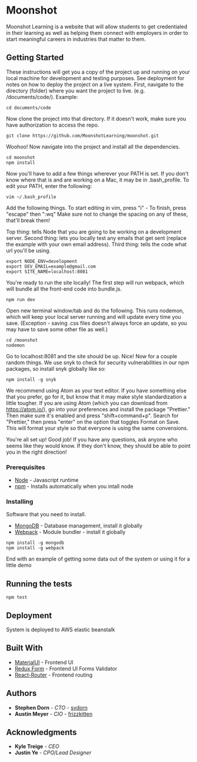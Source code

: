 # Moonshot

Moonshot Learning is a website that will allow students to get credentialed in their learning as well as helping them connect with employers in order to start meaningful careers in industries that matter to them.

## Getting Started

These instructions will get you a copy of the project up and running on your local machine for development and testing purposes. See deployment for notes on how to deploy the project on a live system.
First, navigate to the directory (folder) where you want the project to live. (e.g. /documents/code/). Example:
```
cd documents/code
```
Now clone the project into that directory. If it doesn't work, make sure you have authorization to access the repo.
```
git clone https://github.com/MoonshotLearning/moonshot.git
```
Woohoo! Now navigate into the project and install all the dependencies.
```
cd moonshot
npm install
```
Now you'll have to add a few things wherever your PATH is set. If you don't know where that is and are working on a Mac, it may be in .bash_profile.
To edit your PATH, enter the following:
```
vim ~/.bash_profile
```
Add the following things. To start editing in vim, press "i" - To finish, press "escape" then ":wq"
Make sure not to change the spacing on any of these, that'll break them!

Top thing: tells Node that you are going to be working on a development server.
Second thing: lets you locally test any emails that get sent (replace the example with your own email address).
Third thing: tells the code what url you'll be using.
```
export NODE_ENV=development
export DEV_EMAIL=example@gmail.com
export SITE_NAME=localhost:8081
```
You're ready to run the site locally! The first step will run webpack, which will bundle all the front-end code into bundle.js.
```
npm run dev
```
Open new terminal window/tab and do the following. This runs nodemon, which will keep your local server running and will update every time you save. (Exception - saving .css files doesn't always force an update, so you may have to save some other file as well.)
```
cd /moonshot
nodemon
```
Go to localhost:8081 and the site should be up. Nice!
Now for a couple random things. We use snyk to check for security vulnerabilities in our npm packages, so install snyk globally like so:
```
npm install -g snyk
```
We recommend using Atom as your text editor. If you have something else that you prefer, go for it, but know that it may make style standardization a little tougher.
If you are using Atom (which you can download from https://atom.io/), go into your preferences and install the package "Prettier." Then make sure it's enabled and press "shift+command+p". Search for "Prettier," then press "enter" on the option that toggles Format on Save. This will format your style so that everyone is using the same convensions.

You're all set up! Good job! If you have any questions, ask anyone who seems like they would know. If they don't know, they should be able to point you in the right direction!

### Prerequisites

* [Node](https://nodejs.org/en/) - Javascript runtime
* [npm](https://www.npmjs.com/) - Installs automatically when you intall node

### Installing

Software that you need to install.

* [MongoDB](https://docs.mongodb.com/manual/installation/) - Database management, install it globally
* [Webpack](https://www.npmjs.com/package/webpack) - Module bundler - install it globally
```
npm install -g mongodb
npm install -g webpack
```

End with an example of getting some data out of the system or using it for a little demo

## Running the tests
```
npm test
```

## Deployment

System is deployed to AWS elastic beanstalk

## Built With

* [MaterialUI](http://www.material-ui.com/) - Frontend UI
* [Redux Form](https://redux-form.com/7.2.0/) - Frontend UI Forms Validator
* [React-Router](https://github.com/ReactTraining/react-router) - Frontend routing

## Authors

* **Stephen Dorn** - *CTO* - [svdorn](https://github.com/svdorn)
* **Austin Meyer** - *CIO* - [frizzkitten](https://github.com/frizzkitten)

## Acknowledgments

* **Kyle Treige** - *CEO*
* **Justin Ye** - *CPO/Lead Designer*

